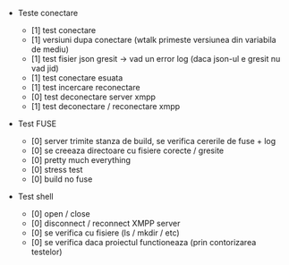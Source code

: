 * Teste conectare
  * [1] test conectare
  * [1] versiuni dupa conectare (wtalk primeste versiunea din variabila de mediu)
  * [1] test fisier json gresit -> vad un error log (daca json-ul e gresit nu vad jid)
  * [1] test conectare esuata
  * [1] test incercare reconectare
  * [0] test deconectare server xmpp
  * [1] test deconectare / reconectare xmpp

* Test FUSE
  * [0] server trimite stanza de build, se verifica cererile de fuse + log
  * [0] se creeaza directoare cu fisiere corecte / gresite
  * [0] pretty much everything
  * [0] stress test
  * [0] build no fuse

* Test shell
  * [0] open / close
  * [0] disconnect / reconnect XMPP server
  * [0] se verifica cu fisiere (ls / mkdir / etc)
  * [0] se verifica daca proiectul functioneaza (prin contorizarea testelor)

